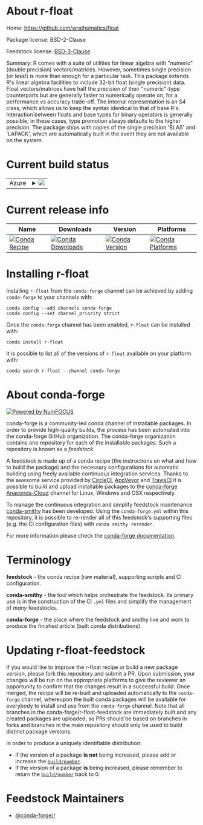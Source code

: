 About r-float
=============

Home: https://github.com/wrathematics/float

Package license: BSD-2-Clause

Feedstock license: [BSD-3-Clause](https://github.com/conda-forge/r-float-feedstock/blob/master/LICENSE.txt)

Summary: R comes with a suite of utilities for linear algebra with "numeric" (double precision) vectors/matrices. However, sometimes single precision (or less!) is more than enough for a particular task.  This package extends R's linear algebra facilities to include 32-bit float (single precision) data. Float vectors/matrices have half the precision of their "numeric"-type counterparts but are generally faster to numerically operate on, for a performance vs accuracy trade-off.  The internal representation is an S4 class, which allows us to keep the syntax identical to that of base R's. Interaction between floats and base types for binary operators is generally possible; in these cases, type promotion always defaults to the higher precision.  The package ships with copies of the single precision 'BLAS' and 'LAPACK', which are automatically built in the event they are not available on the system.

Current build status
====================


<table>
    
  <tr>
    <td>Azure</td>
    <td>
      <details>
        <summary>
          <a href="https://dev.azure.com/conda-forge/feedstock-builds/_build/latest?definitionId=9103&branchName=master">
            <img src="https://dev.azure.com/conda-forge/feedstock-builds/_apis/build/status/r-float-feedstock?branchName=master">
          </a>
        </summary>
        <table>
          <thead><tr><th>Variant</th><th>Status</th></tr></thead>
          <tbody><tr>
              <td>linux_64_r_base4.0</td>
              <td>
                <a href="https://dev.azure.com/conda-forge/feedstock-builds/_build/latest?definitionId=9103&branchName=master">
                  <img src="https://dev.azure.com/conda-forge/feedstock-builds/_apis/build/status/r-float-feedstock?branchName=master&jobName=linux&configuration=linux_64_r_base4.0" alt="variant">
                </a>
              </td>
            </tr><tr>
              <td>linux_64_r_base4.1</td>
              <td>
                <a href="https://dev.azure.com/conda-forge/feedstock-builds/_build/latest?definitionId=9103&branchName=master">
                  <img src="https://dev.azure.com/conda-forge/feedstock-builds/_apis/build/status/r-float-feedstock?branchName=master&jobName=linux&configuration=linux_64_r_base4.1" alt="variant">
                </a>
              </td>
            </tr><tr>
              <td>osx_64_r_base4.0</td>
              <td>
                <a href="https://dev.azure.com/conda-forge/feedstock-builds/_build/latest?definitionId=9103&branchName=master">
                  <img src="https://dev.azure.com/conda-forge/feedstock-builds/_apis/build/status/r-float-feedstock?branchName=master&jobName=osx&configuration=osx_64_r_base4.0" alt="variant">
                </a>
              </td>
            </tr><tr>
              <td>osx_64_r_base4.1</td>
              <td>
                <a href="https://dev.azure.com/conda-forge/feedstock-builds/_build/latest?definitionId=9103&branchName=master">
                  <img src="https://dev.azure.com/conda-forge/feedstock-builds/_apis/build/status/r-float-feedstock?branchName=master&jobName=osx&configuration=osx_64_r_base4.1" alt="variant">
                </a>
              </td>
            </tr><tr>
              <td>win_64_r_base4.0</td>
              <td>
                <a href="https://dev.azure.com/conda-forge/feedstock-builds/_build/latest?definitionId=9103&branchName=master">
                  <img src="https://dev.azure.com/conda-forge/feedstock-builds/_apis/build/status/r-float-feedstock?branchName=master&jobName=win&configuration=win_64_r_base4.0" alt="variant">
                </a>
              </td>
            </tr><tr>
              <td>win_64_r_base4.1</td>
              <td>
                <a href="https://dev.azure.com/conda-forge/feedstock-builds/_build/latest?definitionId=9103&branchName=master">
                  <img src="https://dev.azure.com/conda-forge/feedstock-builds/_apis/build/status/r-float-feedstock?branchName=master&jobName=win&configuration=win_64_r_base4.1" alt="variant">
                </a>
              </td>
            </tr>
          </tbody>
        </table>
      </details>
    </td>
  </tr>
</table>

Current release info
====================

| Name | Downloads | Version | Platforms |
| --- | --- | --- | --- |
| [![Conda Recipe](https://img.shields.io/badge/recipe-r--float-green.svg)](https://anaconda.org/conda-forge/r-float) | [![Conda Downloads](https://img.shields.io/conda/dn/conda-forge/r-float.svg)](https://anaconda.org/conda-forge/r-float) | [![Conda Version](https://img.shields.io/conda/vn/conda-forge/r-float.svg)](https://anaconda.org/conda-forge/r-float) | [![Conda Platforms](https://img.shields.io/conda/pn/conda-forge/r-float.svg)](https://anaconda.org/conda-forge/r-float) |

Installing r-float
==================

Installing `r-float` from the `conda-forge` channel can be achieved by adding `conda-forge` to your channels with:

```
conda config --add channels conda-forge
conda config --set channel_priority strict
```

Once the `conda-forge` channel has been enabled, `r-float` can be installed with:

```
conda install r-float
```

It is possible to list all of the versions of `r-float` available on your platform with:

```
conda search r-float --channel conda-forge
```


About conda-forge
=================

[![Powered by NumFOCUS](https://img.shields.io/badge/powered%20by-NumFOCUS-orange.svg?style=flat&colorA=E1523D&colorB=007D8A)](http://numfocus.org)

conda-forge is a community-led conda channel of installable packages.
In order to provide high-quality builds, the process has been automated into the
conda-forge GitHub organization. The conda-forge organization contains one repository
for each of the installable packages. Such a repository is known as a *feedstock*.

A feedstock is made up of a conda recipe (the instructions on what and how to build
the package) and the necessary configurations for automatic building using freely
available continuous integration services. Thanks to the awesome service provided by
[CircleCI](https://circleci.com/), [AppVeyor](https://www.appveyor.com/)
and [TravisCI](https://travis-ci.com/) it is possible to build and upload installable
packages to the [conda-forge](https://anaconda.org/conda-forge)
[Anaconda-Cloud](https://anaconda.org/) channel for Linux, Windows and OSX respectively.

To manage the continuous integration and simplify feedstock maintenance
[conda-smithy](https://github.com/conda-forge/conda-smithy) has been developed.
Using the ``conda-forge.yml`` within this repository, it is possible to re-render all of
this feedstock's supporting files (e.g. the CI configuration files) with ``conda smithy rerender``.

For more information please check the [conda-forge documentation](https://conda-forge.org/docs/).

Terminology
===========

**feedstock** - the conda recipe (raw material), supporting scripts and CI configuration.

**conda-smithy** - the tool which helps orchestrate the feedstock.
                   Its primary use is in the construction of the CI ``.yml`` files
                   and simplify the management of *many* feedstocks.

**conda-forge** - the place where the feedstock and smithy live and work to
                  produce the finished article (built conda distributions)


Updating r-float-feedstock
==========================

If you would like to improve the r-float recipe or build a new
package version, please fork this repository and submit a PR. Upon submission,
your changes will be run on the appropriate platforms to give the reviewer an
opportunity to confirm that the changes result in a successful build. Once
merged, the recipe will be re-built and uploaded automatically to the
`conda-forge` channel, whereupon the built conda packages will be available for
everybody to install and use from the `conda-forge` channel.
Note that all branches in the conda-forge/r-float-feedstock are
immediately built and any created packages are uploaded, so PRs should be based
on branches in forks and branches in the main repository should only be used to
build distinct package versions.

In order to produce a uniquely identifiable distribution:
 * If the version of a package **is not** being increased, please add or increase
   the [``build/number``](https://docs.conda.io/projects/conda-build/en/latest/resources/define-metadata.html#build-number-and-string).
 * If the version of a package **is** being increased, please remember to return
   the [``build/number``](https://docs.conda.io/projects/conda-build/en/latest/resources/define-metadata.html#build-number-and-string)
   back to 0.

Feedstock Maintainers
=====================

* [@conda-forge/r](https://github.com/conda-forge/r/)


